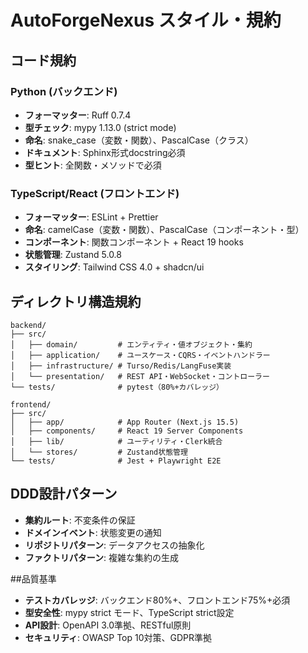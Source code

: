 # AutoForgeNexus スタイル・規約

## コード規約

### Python (バックエンド)
- **フォーマッター**: Ruff 0.7.4
- **型チェック**: mypy 1.13.0 (strict mode)
- **命名**: snake_case（変数・関数）、PascalCase（クラス）
- **ドキュメント**: Sphinx形式docstring必須
- **型ヒント**: 全関数・メソッドで必須

### TypeScript/React (フロントエンド)
- **フォーマッター**: ESLint + Prettier
- **命名**: camelCase（変数・関数）、PascalCase（コンポーネント・型）
- **コンポーネント**: 関数コンポーネント + React 19 hooks
- **状態管理**: Zustand 5.0.8
- **スタイリング**: Tailwind CSS 4.0 + shadcn/ui

## ディレクトリ構造規約
```
backend/
├── src/
│   ├── domain/         # エンティティ・値オブジェクト・集約
│   ├── application/    # ユースケース・CQRS・イベントハンドラー
│   ├── infrastructure/ # Turso/Redis/LangFuse実装
│   └── presentation/   # REST API・WebSocket・コントローラー
└── tests/              # pytest（80%+カバレッジ）

frontend/
├── src/
│   ├── app/            # App Router (Next.js 15.5)
│   ├── components/     # React 19 Server Components
│   ├── lib/            # ユーティリティ・Clerk統合
│   └── stores/         # Zustand状態管理
└── tests/              # Jest + Playwright E2E
```

## DDD設計パターン
- **集約ルート**: 不変条件の保証
- **ドメインイベント**: 状態変更の通知
- **リポジトリパターン**: データアクセスの抽象化
- **ファクトリパターン**: 複雑な集約の生成

##品質基準
- **テストカバレッジ**: バックエンド80%+、フロントエンド75%+必須
- **型安全性**: mypy strict モード、TypeScript strict設定
- **API設計**: OpenAPI 3.0準拠、RESTful原則
- **セキュリティ**: OWASP Top 10対策、GDPR準拠